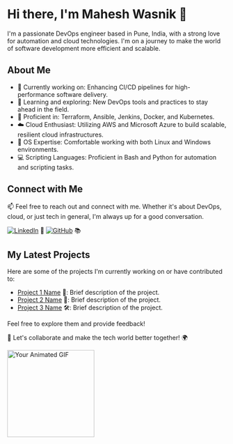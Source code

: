# Hi there, I'm Mahesh Wasnik 👋

I'm a passionate DevOps engineer based in Pune, India, with a strong love for automation and cloud technologies. I'm on a journey to make the world of software development more efficient and scalable.

## About Me

- 💼 Currently working on: Enhancing CI/CD pipelines for high-performance software delivery.
- 🌱 Learning and exploring: New DevOps tools and practices to stay ahead in the field.
- 🔧 Proficient in: Terraform, Ansible, Jenkins, Docker, and Kubernetes.
- ☁️ Cloud Enthusiast: Utilizing AWS and Microsoft Azure to build scalable, resilient cloud infrastructures.
- 🐧 OS Expertise: Comfortable working with both Linux and Windows environments.
- 💻 Scripting Languages: Proficient in Bash and Python for automation and scripting tasks.

## Connect with Me

📫 Feel free to reach out and connect with me. Whether it's about DevOps, cloud, or just tech in general, I'm always up for a good conversation.

[![LinkedIn](https://img.shields.io/badge/LinkedIn-Connect%20with%20Me-blue?style=flat-square&logo=linkedin&labelColor=blue)](https://www.linkedin.com/in/mahesh-wasnik) 🤝
[![GitHub](https://img.shields.io/badge/GitHub-Follow%20Me-lightgrey?style=flat-square&logo=github)](https://github.com/mwasnik7) 📚

## My Latest Projects

Here are some of the projects I'm currently working on or have contributed to:

- [Project 1 Name](https://github.com/yourusername/project1) 🚀: Brief description of the project.
- [Project 2 Name](https://github.com/yourusername/project2) 🚧: Brief description of the project.
- [Project 3 Name](https://github.com/yourusername/project3) 🛠️: Brief description of the project.

Feel free to explore them and provide feedback!

🚀 Let's collaborate and make the tech world better together! 🌍

<!-- Animated GIF -->
<img src="https://example.com/your-animated.gif" alt="Your Animated GIF" width="200"/>

